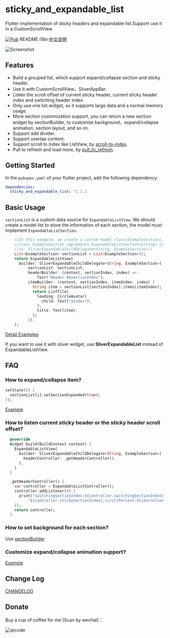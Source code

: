 # sticky_and_expandable_list
Flutter implementation of sticky headers and expandable list.Support use it in a CustomScrollView.

[![Pub](https://img.shields.io/pub/v/sticky_and_expandable_list.svg)](https://pub.dartlang.org/packages/sticky_and_expandable_list)
README i18n:[中文说明](https://github.com/tp7309/flutter_sticky_and_expandable_list/blob/master/README_zh_CN.md)

![Screenshot](https://raw.githubusercontent.com/tp7309/flutter_sticky_and_expandable_list/master/doc/images/sliverlist.gif)

## Features

- Build a grouped list, which support expand/collapse section and sticky header.
- Use it with CustomScrollView、SliverAppBar.
- Listen the scroll offset of current sticky header, current sticky header index and switching header index.
- Only use one list widget, so it supports large data and a normal memory usage.
- More section customization support, you can return a new section widget by sectionBuilder, to customize background，expand/collapse animation, section layout, and so on.
- Support add divider.
- Support overlap content.
- Support scroll to index like ListView, by [scroll-to-index](https://github.com/quire-io/scroll-to-index).
- Pull to refresh and load more, by [pull_to_refresh](https://github.com/peng8350/flutter_pulltorefresh).

## Getting Started

In the `pubspec.yaml` of your flutter project, add the following dependency:

```yaml
dependencies:
  sticky_and_expandable_list: ^1.1.2
```

## Basic Usage
`sectionList` is a custom data source for `ExpandableListView`.
We should create a model list to store the information of each section, the model must implement `ExpandableListSection`.
```dart
    //In this example, we create a custom model class(ExampleSection).
    //class ExampleSection implements ExpandableListSection<String> {}
    //so: SliverExpandableChildDelegate<String, ExampleSection>()
    List<ExampleSection> sectionList = List<ExampleSection>();
    return ExpandableListView(
      builder: SliverExpandableChildDelegate<String, ExampleSection>(
          sectionList: sectionList,
          headerBuilder: (context, sectionIndex, index) =>
              Text("Header #$sectionIndex"),
          itemBuilder: (context, sectionIndex, itemIndex, index) {
            String item = sectionList[sectionIndex].items[itemIndex];
            return ListTile(
              leading: CircleAvatar(
                child: Text("$index"),
              ),
              title: Text(item),
            );
          }),
    );
```

[Detail Examples](https://github.com/tp7309/flutter_sticky_and_expandable_list/tree/master/example/lib)

If you want to use it with sliver widget, use **SliverExpandableList** instead of ExpandableListView.

## FAQ

### How to expand/collapse item?

```dart
setState(() {
  sectionList[i].setSectionExpanded(true);
});
```

[Example](https://github.com/tp7309/flutter_sticky_and_expandable_list/blob/master/example/lib/example_listview.dart)

### How to listen current sticky header or the sticky header scroll offset?

```dart
  @override
  Widget build(BuildContext context) {
    ExpandableListView(
      builder: SliverExpandableChildDelegate<String, ExampleSection>(
        headerController: _getHeaderController(),
      ),
    )
  }

  _getHeaderController() {
    var controller = ExpandableListController();
    controller.addListener(() {
      print("switchingSectionIndex:${controller.switchingSectionIndex}, stickySectionIndex:" +
          "${controller.stickySectionIndex},scrollPercent:${controller.percent}");
    });
    return controller;
  }
```

### How to set background for each section?

Use [sectionBuilder](https://github.com/tp7309/flutter_sticky_and_expandable_list/blob/master/example/lib/example_custom_section_animation.dart)

### Customize expand/collapse animation support?

[Example](https://github.com/tp7309/flutter_sticky_and_expandable_list/blob/master/example/lib/example_custom_section_animation.dart)

## Change Log

[CHANGELOG](https://github.com/tp7309/flutter_sticky_and_expandable_list/blob/master/CHANGELOG.md)

## Donate

Buy a cup of coffee for me (Scan by wechat)：

![qrcode](https://user-images.githubusercontent.com/5046191/118354036-b075ca80-b59b-11eb-862e-ffd1b8e1659f.png)


